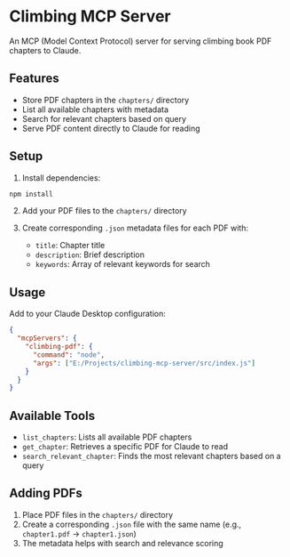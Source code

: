 # Climbing MCP Server

An MCP (Model Context Protocol) server for serving climbing book PDF chapters to Claude.

## Features

- Store PDF chapters in the `chapters/` directory
- List all available chapters with metadata
- Search for relevant chapters based on query
- Serve PDF content directly to Claude for reading

## Setup

1. Install dependencies:
```bash
npm install
```

2. Add your PDF files to the `chapters/` directory

3. Create corresponding `.json` metadata files for each PDF with:
   - `title`: Chapter title
   - `description`: Brief description
   - `keywords`: Array of relevant keywords for search

## Usage

Add to your Claude Desktop configuration:

```json
{
  "mcpServers": {
    "climbing-pdf": {
      "command": "node",
      "args": ["E:/Projects/climbing-mcp-server/src/index.js"]
    }
  }
}
```

## Available Tools

- `list_chapters`: Lists all available PDF chapters
- `get_chapter`: Retrieves a specific PDF for Claude to read
- `search_relevant_chapter`: Finds the most relevant chapters based on a query

## Adding PDFs

1. Place PDF files in the `chapters/` directory
2. Create a corresponding `.json` file with the same name (e.g., `chapter1.pdf` → `chapter1.json`)
3. The metadata helps with search and relevance scoring